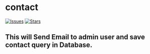 # contact

[![Issues](https://img.shields.io/github/issues/tapang786/contact)](https://github.com/tapang786/contact/issues)
[![Stars](https://img.shields.io/github/stars/tapang786/contact)](https://github.com/tapang786/contact/stargazers)

## This will Send Email to admin user and save contact query in Database.
